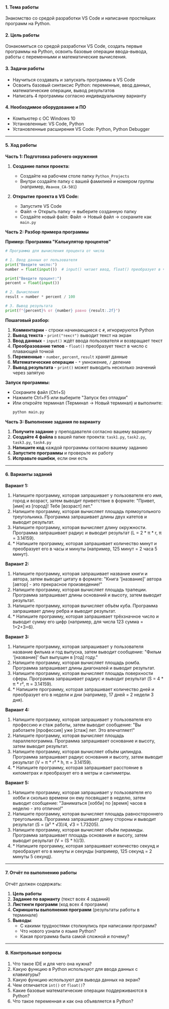 #### **1. Тема работы**
Знакомство со средой разработки VS Code и написание простейших программ на Python.

#### **2. Цель работы**
Ознакомиться со средой разработки VS Code, создать первые программы на Python, освоить базовые операции ввода-вывода, работы с переменными и математические вычисления.

#### **3. Задачи работы**
*   Научиться создавать и запускать программы в VS Code
*   Освоить базовый синтаксис Python: переменные, ввод данных, математические операции, вывод результатов
*   Написать 4 программы согласно индивидуальному варианту

#### **4. Необходимое оборудование и ПО**
*   Компьютер с ОС Windows 10
*   Установленные: VS Code, Python
*   Установленные расширения VS Code: Python, Python Debugger

---

#### **5. Ход работы**

**Часть 1: Подготовка рабочего окружения**

1.  **Создание папки проекта:**
    *   Создайте на рабочем столе папку `Python_Projects`
    *   Внутри создайте папку с вашей фамилией и номером группы (например, `Иванов_СА-501`)

2.  **Открытие проекта в VS Code:**
    *   Запустите VS Code
    *   Файл → Открыть папку → выберите созданную папку
    *   Создайте новый файл: Файл → Новый файл → сохраните как `main.py`

**Часть 2: Разбор примера программы**

**Пример: Программа "Калькулятор процентов"**

```python
# Программа для вычисления процента от числа

# 1. Ввод данных от пользователя
print("Введите число:")
number = float(input())  # input() читает ввод, float() преобразует в число

print("Введите процент:")
percent = float(input())

# 2. Вычисления
result = number * percent / 100

# 3. Вывод результата
print(f"{percent}% от {number} равно {result:.2f}")
```

**Пошаговый разбор:**

1.  **Комментарии** - строки начинающиеся с `#`, игнорируются Python
2.  **Вывод текста** - `print("текст")` выводит текст на экран
3.  **Ввод данных** - `input()` ждёт ввода пользователя и возвращает текст
4.  **Преобразование типов** - `float()` преобразует текст в число с плавающей точкой
5.  **Переменные** - `number`, `percent`, `result` хранят данные
6.  **Математические операции** - `*` умножение, `/` деление
7.  **Вывод результата** - `print()` может выводить несколько значений через запятую

**Запуск программы:**
*   Сохраните файл (Ctrl+S)
*   Нажмите Ctrl+F5 или выберите "Запуск без отладки"
*   Или откройте терминал (Терминал → Новый терминал) и выполните:
    ```bash
    python main.py
    ```

**Часть 3: Выполнение задания по варианту**

1.  **Получите задание** у преподавателя согласно вашему варианту
2.  **Создайте 4 файла** в вашей папке проекта: `task1.py`, `task2.py`, `task3.py`, `task4.py`
3.  **Напишите код** каждой программы согласно вашему заданию
4.  **Запустите программы** и проверьте их работу
5.  **Исправьте ошибки**, если они есть

---

#### **6. Варианты заданий**

**Вариант 1:**
1. Напишите программу, которая запрашивает у пользователя его имя, город и возраст, затем выводит приветствие в формате: "Привет, \[имя] из \[город]! Тебе \[возраст] лет."
2. Напишите программу, которая вычисляет площадь прямоугольного треугольника. Программа запрашивает длины двух катетов и выводит результат.
3. Напишите программу, которая вычисляет длину окружности. Программа запрашивает радиус и выводит результат (L = 2 * π * r, π = 3.14159).
4. \* Напишите программу, которая запрашивает количество минут и преобразует его в часы и минуты (например, 125 минут = 2 часа 5 минут).

**Вариант 2:**
1. Напишите программу, которая запрашивает название книги и автора, затем выводит цитату в формате: "Книга '\[название]' автора \[автор] - это прекрасное произведение!"
2. Напишите программу, которая вычисляет площадь трапеции. Программа запрашивает длины оснований и высоту, затем выводит результат.
3. Напишите программу, которая вычисляет объём куба. Программа запрашивает длину ребра и выводит результат.
4. \* Напишите программу, которая запрашивает трёхзначное число и выводит сумму его цифр (например, для числа 123 сумма = 1+2+3=6).

**Вариант 3:**
1. Напишите программу, которая запрашивает у пользователя название фильма и год выпуска, затем выводит сообщение: "Фильм '\[название]' был выпущен в \[год] году."
2. Напишите программу, которая вычисляет площадь ромба. Программа запрашивает длины диагоналей и выводит результат.
3. Напишите программу, которая вычисляет площадь поверхности сферы. Программа запрашивает радиус и выводит результат (S = 4 * π * r², π = 3.14159).
4. \* Напишите программу, которая запрашивает количество дней и преобразует его в недели и дни (например, 17 дней = 2 недели 3 дня).

**Вариант 4:**
1. Напишите программу, которая запрашивает у пользователя его профессию и стаж работы, затем выводит сообщение: "Вы работаете \[профессия] уже \[стаж] лет. Это впечатляет!"
2. Напишите программу, которая вычисляет площадь параллелограмма. Программа запрашивает основание и высоту, затем выводит результат.
3. Напишите программу, которая вычисляет объём цилиндра. Программа запрашивает радиус основания и высоту, затем выводит результат (V = π * r² * h, π = 3.14159).
4. \* Напишите программу, которая запрашивает расстояние в километрах и преобразует его в метры и сантиметры.

**Вариант 5:**
1. Напишите программу, которая запрашивает у пользователя его хобби и сколько времени он ему посвящает в неделю, затем выводит сообщение: "Заниматься \[хобби] по \[время] часов в неделю - это отлично!"
2. Напишите программу, которая вычисляет площадь равностороннего треугольника. Программа запрашивает длину стороны и выводит результат (S = (a² * √3)/4, √3 = 1.73205).
3. Напишите программу, которая вычисляет объём пирамиды. Программа запрашивает площадь основания и высоту, затем выводит результат (V = (S * h)/3).
4. \* Напишите программу, которая запрашивает количество секунд и преобразует его в минуты и секунды (например, 125 секунд = 2 минуты 5 секунд).

---

#### **7. Отчёт по выполнению работы**

Отчёт должен содержать:

1.  **Цель работы**
2.  **Задание по варианту** (текст всех 4 заданий)
3.  **Листинги программ** (код всех 4 программ)
4.  **Скриншоты выполнения программ** (результаты работы в терминале)
5.  **Выводы**: 
    - С какими трудностями столкнулись при написании программ?
    - Что нового узнали о языке Python?
    - Какая программа была самой сложной и почему?

---

#### **8. Контрольные вопросы**

1.  Что такое IDE и для чего она нужна?
2.  Какую функцию в Python используют для ввода данных с клавиатуры?
3.  Какую функцию используют для вывода данных на экран?
4.  Чем отличается `int()` от `float()`?
5.  Какие базовые математические операции поддерживаются в Python?
6.  Что такое переменная и как она объявляется в Python?